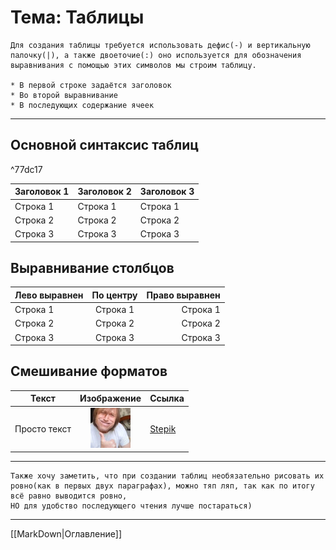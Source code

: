 # Тема: Таблицы
    Для создания таблицы требуется использовать дефис(-) и вертикальную палочку(|), а также двоеточие(:) оно используется для обозначения выравнивания с помощью этих символов мы строим таблицу.
    
    * В первой строке задаётся заголовок
    * Во второй выравнивание
    * В последующих содержание ячеек
***
## Основной синтаксис таблиц

^77dc17

| Заголовок 1 | Заголовок 2 | Заголовок 3 |
| ----------- | ----------- | ----------- |
| Строка 1    | Строка 1    | Строка 1    |
| Строка 2    | Строка 2    | Строка 2    |
| Строка 3    | Строка 3    | Строка 3    |


## Выравнивание столбцов

|Лево выравнен|По центру|Право выравнен|
|:-----------|:-----------:|-----------:|
|Строка 1    |Строка 1     |Строка 1    |
|Строка 2    |Строка 2     |Строка 2    |
|Строка 3    |Строка 3     |Строка 3    |


## Смешивание форматов

| Текст        |       Изображение       | Ссылка                        |
| ------------ | :---------------------: | ----------------------------- |
| Просто текст | ![Игорёк](IgorVihr.jpg) | [Stepik](https://stepik.org/) |

***
    Также хочу заметить, что при создании таблиц необязательно рисовать их ровно(как в первых двух параграфах), можно тяп ляп, так как по итогу всё равно выводится ровно,
    НО для удобство последующего чтения лучше постараться)

***
[[MarkDown|Оглавление]]